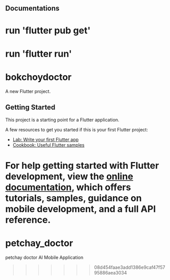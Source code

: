 ## Documentations
# run 'flutter pub get'
# run 'flutter run'

# bokchoydoctor

A new Flutter project.

## Getting Started

This project is a starting point for a Flutter application.

A few resources to get you started if this is your first Flutter project:

- [Lab: Write your first Flutter app](https://docs.flutter.dev/get-started/codelab)
- [Cookbook: Useful Flutter samples](https://docs.flutter.dev/cookbook)

For help getting started with Flutter development, view the
[online documentation](https://docs.flutter.dev/), which offers tutorials,
samples, guidance on mobile development, and a full API reference.
=======
# petchay_doctor
petchay doctor AI Mobile Application
>>>>>>> 08d454faae3add1386e9caf47f5795886aea3034
